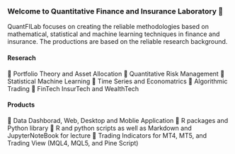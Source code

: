 ### Welcome to Quantitative Finance and Insurance Laboratory 👋

QuantFILab focuses on creating the reliable methodologies based on mathematical, statistical and machine learning techniques in finance and insurance. The productions are based on the reliable research background.


#### Reserach
:small_blue_diamond: Portfolio Theory and Asset Allocation
:small_blue_diamond: Quantitative Risk Management
:small_blue_diamond: Statistical Machine Learning
:small_blue_diamond: Time Series and Economatrics
:small_blue_diamond: Algorithmic Trading
:small_blue_diamond: FinTech InsurTech and  WealthTech

#### Products
:small_blue_diamond: Data Dashborad, Web, Desktop and Moblie Application
:small_blue_diamond: R packages and Python library
:small_blue_diamond: R and python scripts as well as Markdown and JupyterNoteBook for lecture
:small_blue_diamond: Trading Indicators for MT4, MT5, and Trading View (MQL4, MQL5, and Pine Script)





<!--
**QuantFILab/QuantFILab** is a ✨ _special_ ✨ repository because its `README.md` (this file) appears on your GitHub profile.

Here are some ideas to get you started:

- 🔭 I’m currently working on ...
- 🌱 I’m currently learning ...
- 👯 I’m looking to collaborate on ...
- 🤔 I’m looking for help with ...
- 💬 Ask me about ...
- 📫 How to reach me: ...
- 😄 Pronouns: ...
- ⚡ Fun fact: ...
-->
